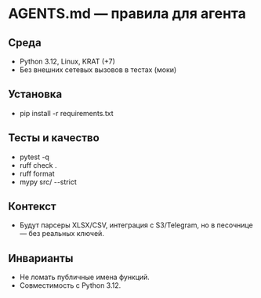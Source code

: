 # AGENTS.md — правила для агента
## Среда
- Python 3.12, Linux, KRAT (+7)
- Без внешних сетевых вызовов в тестах (моки)

## Установка
- pip install -r requirements.txt

## Тесты и качество
- pytest -q
- ruff check .
- ruff format
- mypy src/ --strict

## Контекст
- Будут парсеры XLSX/CSV, интеграция с S3/Telegram, но в песочнице — без реальных ключей.

## Инварианты
- Не ломать публичные имена функций.
- Совместимость c Python 3.12.
